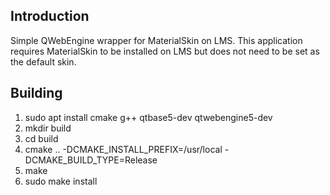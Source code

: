 Introduction
------------

Simple QWebEngine wrapper for MaterialSkin on LMS. This application requires
MaterialSkin to be installed on LMS but does not need to be set as the default
skin.

Building
--------
1. sudo apt install cmake g++ qtbase5-dev qtwebengine5-dev
2. mkdir build
3. cd build
4. cmake .. -DCMAKE_INSTALL_PREFIX=/usr/local -DCMAKE_BUILD_TYPE=Release
5. make
6. sudo make install
